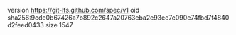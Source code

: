 version https://git-lfs.github.com/spec/v1
oid sha256:9cde0b67426a7b892c2647a20763eba2e93ee7c090e74fbd7f4840d2feed0433
size 1547
